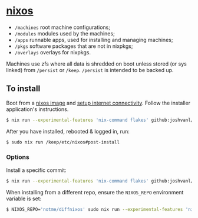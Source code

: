 # [nixos](https://www.stilldrinking.org/programming-sucks) 

- `/machines` root machine configurations;
- `/modules` modules used by the machines;
- `/apps` runnable apps, used for installing and managing machines;
- `/pkgs` software packages that are not in nixpkgs;
- `/overlays` overlays for nixpkgs.

Machines use zfs where all data is shredded on boot unless stored (or sys
linked) from `/persist` or `/keep`. `/persist` is intended to be backed up.

## To install

Boot from a [nixos image](https://nixos.org/download.html) and [setup internet
connectivity](https://nixos.wiki/wiki/NixOS_Installation_Guide#Wireless). Follow
the installer application's instructions.

```bash
$ nix run --experimental-features 'nix-command flakes' github:joshvanl/nixos
```

After you have installed, rebooted & logged in, run:

```bash
$ sudo nix run /keep/etc/nixos#post-install
```

### Options

Install a specific commit:

```bash
$ nix run --experimental-features 'nix-command flakes' github:joshvanl/nixos/9914fa7
```

When installing from a different repo, ensure the `NIXOS_REPO` environment
variable is set:

```bash
$ NIXOS_REPO='notme/diffnixos' sudo nix run --experimental-features 'nix-command flakes' github:notme/diffnixos
```
